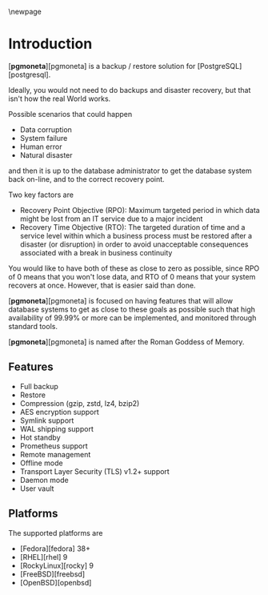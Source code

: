 \newpage

# Introduction

[**pgmoneta**][pgmoneta] is a backup / restore solution for [PostgreSQL][postgresql].

Ideally, you would not need to do backups and disaster recovery, but that isn't how the real World
works.

Possible scenarios that could happen

* Data corruption
* System failure
* Human error
* Natural disaster

and then it is up to the database administrator to get the database system back on-line, and to the
correct recovery point.

Two key factors are

* Recovery Point Objective (RPO): Maximum targeted period in which data might be lost from an IT service due to a major incident
* Recovery Time Objective (RTO): The targeted duration of time and a service level within which a business process must be restored
after a disaster (or disruption) in order to avoid unacceptable consequences associated with a break in business continuity

You would like to have both of these as close to zero as possible, since RPO of 0 means that you won't lose
data, and RTO of 0 means that your system recovers at once. However, that is easier said than done.

[**pgmoneta**][pgmoneta] is focused on having features that will allow database systems to get as close to
these goals as possible such that high availability of 99.99% or more can be implemented, and monitored
through standard tools.

[**pgmoneta**][pgmoneta] is named after the Roman Goddess of Memory.

## Features

* Full backup
* Restore
* Compression (gzip, zstd, lz4, bzip2)
* AES encryption support
* Symlink support
* WAL shipping support
* Hot standby
* Prometheus support
* Remote management
* Offline mode
* Transport Layer Security (TLS) v1.2+ support
* Daemon mode
* User vault

## Platforms

The supported platforms are

* [Fedora][fedora] 38+
* [RHEL][rhel] 9
* [RockyLinux][rocky] 9
* [FreeBSD][freebsd]
* [OpenBSD][openbsd]
